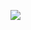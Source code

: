 
[![](https://jitpack.io/v/selincengiz41/paint-view.svg)](https://jitpack.io/#selincengiz41/paint-view)
